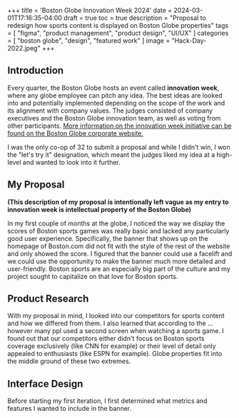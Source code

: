 +++
title = 'Boston Globe Innovation Week 2024'
date = 2024-03-01T17:16:35-04:00
draft = true
toc = true
description = "Proposal to redesign how sports content is displayed on Boston Globe properties"
tags = [
    "figma",
    "product management",
    "product design",
    "UI/UX"
]
categories = [
    "boston globe",
    "design",
    "featured work"
]
image = "Hack-Day-2022.jpeg"
+++
## Introduction

Every quarter, the Boston Globe hosts an event called **innovation week**, where any globe employee can pitch any idea. The best ideas are looked into and potentially implemented depending on the scope of the work and its alignment with company values. The judges consisted of company executives and the Boston Globe innovation team, as well as voting from other participants. [More information on the innovation week initiative can be found on the Boston Globe corporate website.](https://www.bostonglobemedia.com/innovation/)

I was the only co-op of 32 to submit a proposal and while I didn't win, I won the "let's try it" designation, which meant the judges liked my idea at a high-level and wanted to look into it further.

## My Proposal

**(This description of my proposal is intentionally left vague as my entry to innovation week is intellectual property of the Boston Globe)**

In my first couple of months at the globe, I noticed the way we display the scores of Boston sports games was really basic and lacked any particularly good user experience. Specifically, the banner that shows up on the homepage of Boston.com did not fit with the style of the rest of the website and only showed the score. I figured that the banner could use a facelift and we could use the opportunity to make the banner much more detailed and user-friendly. Boston sports are an especially big part of the culture and my project sought to capitalize on that love for Boston sports.

## Product Research

With my proposal in mind, I looked into our competitors for sports content and how we differed from them. I also learned that according to the ... however many ppl used a second screen when watching a sports game. I found out that our competitors either didn't focus on Boston sports coverage exclusively (like CNN for example) or their level of detail only appealed to enthusiasts (like ESPN for example). Globe properties fit into the middle ground of these two extremes.

## Interface Design

Before starting my first iteration, I first determined what metrics and features I wanted to include in the banner.